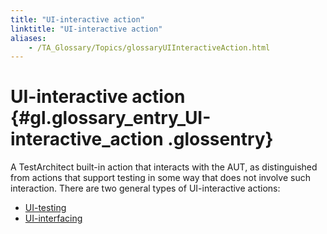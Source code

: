 ```yaml
--- 
title: "UI-interactive action"
linktitle: "UI-interactive action"
aliases: 
    - /TA_Glossary/Topics/glossaryUIInteractiveAction.html
---
```

# UI-interactive action {#gl.glossary_entry_UI-interactive_action .glossentry}

A TestArchitect built-in action that interacts with the AUT, as distinguished from actions that support testing in some way that does not involve such interaction. There are two general types of UI-interactive actions:

-   [UI-testing](glossaryUITestingAction.html)
-   [UI-interfacing](glossaryUIInterfacingAction.html)

